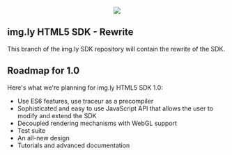 <p align="center">
  <img src="https://camo.githubusercontent.com/4c4c8d90e242619972a11baa3c33acaaeb9bad00/687474703a2f2f692e696d6775722e636f6d2f666748314852742e706e67" />
</p>

## img.ly HTML5 SDK - Rewrite

This branch of the img.ly SDK repository will contain the rewrite of the SDK.

## Roadmap for 1.0

Here's what we're planning for img.ly HTML5 SDK 1.0:

* Use ES6 features, use traceur as a precompiler
* Sophisticated and easy to use JavaScript API that allows the user to modify and extend the SDK
* Decoupled rendering mechanisms with WebGL support
* Test suite
* An all-new design
* Tutorials and advanced documentation
